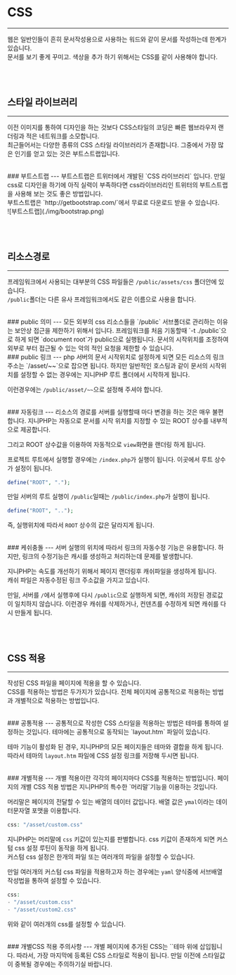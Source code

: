 # CSS
---
웹은 일반인들이 흔히 문서작성용으로 사용하는 워드와 같이 문서를 작성하는데 한계가 있습니다.  
문서를 보기 좋게 꾸미고. 색상을 추가 하기 위해서는 CSS를 같이 사용해야 합니다.

<br><br>
## 스타일 라이브러리
---
이전 이미지를 통하여 디자인을 하는 것보다 CSS스타일의 코딩은 빠른 웹브라우저 랜더링과 적은 네트워크를 소모합니다.  
최근들어서는 다양한 종류의 CSS 스타일 라이브러리가 존재합니다. 그중에서 가장 많은 인기를 얻고 있는 것은 부트스트랩입니다.

<br>
### 부트스트랩
---
부트스트랩은 트위터에서 개발된 `CSS 라이브러리` 입니다.  
만일 css로 디자인을 하기에 아직 실력이 부족하다면 css라이브러리인 트위터의 부트스트랩을 사용해 보는 것도 좋은 방법입니다.

<br>
부트스트랩은 `http://getbootstrap.com/`에서 무료로 다운로드 받을 수 있습니다.  
<br>
![부트스트랩](./img/bootstrap.png)

<br><br>
## 리소스경로
---
프레임워크에서 사용되는 대부분의 CSS 파일들은 `/public/assets/css` 폴더안에 있습니다.  
`/public`폴더는 다른 유사 프레임워크에서도 같은 이름으로 사용을 합니다.  

<br>
### public 의미
---
모든 외부의 css 리소스들을 `/public` 서브폴더로 관리하는 이유는 보안상 접근을 제한하기 위해서 입니다.  
프레임워크를 처음 기동할때 `-t ./public`으로 하게 되면 `document root`가 public으로 실행됩니다.  
문서의 시작위치를 조정하여 외부로 부터 접근될 수 있는 악의 적인 요청을 제한할 수 있습니다.

<br>
### public 링크
---
php 서버의 문서 시작위치로 설정하게 되면 모든 리소스의 링크 주소는 `/asset/~~`으로 잡으면 됩니다.  
하지만 일반적인 호스팅과 같이 문서의 시작위치를 설정할 수 없는 경우에는 지니PHP 루트 폴더에서 시작하게 됩니다.

이런경우에는 `/public/asset/~~`으로 설정해 주셔야 합니다.   

<br>
### 자동링크
---
리소스의 경로를 서버를 실행할때 마다 변경을 하는 것은 매우 불편합니다.  
지니PHP는 자동으로 문서를 시작 위치를 지정할 수 있는 ROOT 상수를 내부적으로 제공합니다.  

그리고 ROOT 상수값을 이용하여 자동적으로 `view`화면을 랜더링 하게 됩니다.  

프로젝트 루트에서 실행할 경우에는 `/index.php`가 실행이 됩니다. 이곳에서 루트 상수가 설정이 됩니다.
```php
define("ROOT", ".");
```

만일 서버의 루트 실행이 `/public`일때는 `/public/index.php`가 실행이 됩니다.

```php
define("ROOT", "..");
```

즉, 실행위치에 따라서 `ROOT` 상수의 값은 달라지게 됩니다.

<br>
### 케쉬충돌
---
서버 실행의 위치에 따라서 링크의 자동수정 기능은 유용합니다. 하지만, 링크의 수정기능은 캐시를 생성하고 처리하는데 문제를 발생합니다.  

지니PHP는 속도를 개선하기 위해서 페이지 랜더링후 캐쉬파일을 생성하게 됩니다.  
캐쉬 파일은 자동수정된 링크 주소값을 가지고 있습니다.  

만일, 서버를 `/`에서 실행후에 다시 `/public`으로 실행하게 되면, 캐쉬의 저장된 경로값이 일치하지 않습니다. 
이런경우 캐쉬를 삭제하거나, 컨덴츠를 수정하게 되면 캐쉬를 다시 만들게 됩니다.  

<br><br>
## CSS 적용
---
작성된 CSS 파일을 페이지에 적용을 할 수 있습니다.  
CSS를 적용하는 방법은 두가지가 있습니다. 전체 페이지에 공통적으로 적용하는 방법과 개별적으로 적용하는 방법입니다.  

<br>
### 공통적용
---
공통적으로 작성한 CSS 스타일을 적용하는 방법은 테마를 통하여 설정하는 것입니다.  
테마에는 공통적으로 동작되는 `layout.htm` 파일이 있습니다.  

테마 기능이 활성화 된 경우, 지니PHP의 모든 페이지들은 테마와 결합을 하게 됩니다.  
따라서 테마의 `layout.htm` 파일에 CSS 설정 링크를 저장해 두시면 됩니다.


<br>
### 개별적용
---
개별 적용이란 각각의 페이지마다 CSS를 적용하는 방법입니다.  
페이지의 개별 CSS 적용 방법은 지니PHP의 특수한 `머리말`기능을 이용하는 것입니다.  

머리말은 페이지의 전달할 수 있는 배열의 데이터 값입니다. 배열 값은 `ymal`이라는 데이터문자열 포맷을 이용합니다.  

```php
css: "/asset/custom.css"
```

지니PHP는 머리말에 `css` 키값이 있는지를 판별합니다. css 키값이 존재하게 되면 커스텀 css 설정 루틴이 동작을 하게 됩니다.  
커스텀 css 설정은 한개의 파일 또는 여러개의 파일을 설정할 수 있습니다.  

만일 여러개의 커스텀 css 파일을 적용하고자 하는 경우에는 `yaml` 양식중에 서브배열 작성법을 통하여 설정할 수 있습니다.  

```php
css: 
- "/asset/custom.css"
- "/asset/custom2.css"
```

위와 같이 여러개의 css를 설정할 수 있습니다.  


<br>
### 개별CSS 적용 주의사항
---
개별 페이지에 추가된 CSS는 `</head>`테마 위에 삽입됩니다. 따라서, 가장 마지막에 등록된 CSS 스타일로 적용이 됩니다.  
만일 이전에 스타일값이 중복될 경우에는 주의하기실 바랍니다.

<br>
<br>
<br>
<br>